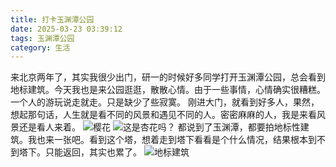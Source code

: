 ```yaml
---
title: 打卡玉渊潭公园
date: 2025-03-23 03:39:12
tags: 玉渊潭公园
category: 生活
---
```

来北京两年了，其实我很少出门，研一的时候好多同学打开玉渊潭公园，总会看到地标建筑。今天我也是来公园逛逛，散散心情。由于一些事情，心情确实很糟糕。
一个人的游玩说走就走。只是缺少了些寂寞。
刚进大门，就看到好多人，果然，想起那句话，人生就是看不同的风景和遇见不同的人。密密麻麻的人，我是来看风景还是看人来着。
![樱花](https://oss.qs.al/blog/20250323/1742699330057.jpg)
![这是杏花吗？](https://oss.qs.al/blog/20250323/1742699301981.jpg)
都说到了玉渊潭，都要拍地标性建筑。我也来一张吧。看到这个塔，想着走到塔下看看是个什么情况，结果根本到不到塔下。只能返回，其实也累了。
![地标建筑](https://oss.qs.al/blog/20250323/1742699337056.jpg)
